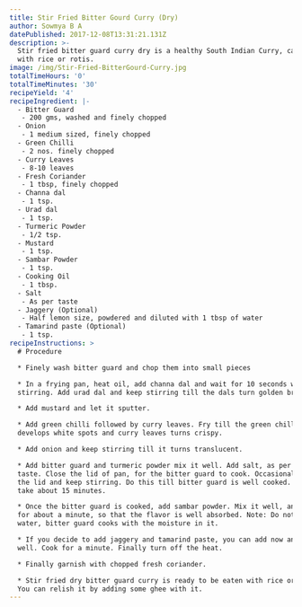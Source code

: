 ```yaml
---
title: Stir Fried Bitter Gourd Curry (Dry)
author: Sowmya B A
datePublished: 2017-12-08T13:31:21.131Z
description: >-
  Stir fried bitter guard curry dry is a healthy South Indian Curry, can be had
  with rice or rotis.
image: /img/Stir-Fried-BitterGourd-Curry.jpg
totalTimeHours: '0'
totalTimeMinutes: '30'
recipeYield: '4'
recipeIngredient: |-
  - Bitter Guard
   - 200 gms, washed and finely chopped
  - Onion
   - 1 medium sized, finely chopped
  - Green Chilli
   - 2 nos. finely chopped
  - Curry Leaves
   - 8-10 leaves
  - Fresh Coriander
   - 1 tbsp, finely chopped
  - Channa dal
   - 1 tsp.
  - Urad dal
   - 1 tsp.
  - Turmeric Powder
   - 1/2 tsp.
  - Mustard
   - 1 tsp.
  - Sambar Powder
   - 1 tsp.
  - Cooking Oil
   - 1 tbsp.
  - Salt
   - As per taste
  - Jaggery (Optional)
   - Half lemon size, powdered and diluted with 1 tbsp of water
  - Tamarind paste (Optional)
   - 1 tsp.
recipeInstructions: >
  # Procedure

  * Finely wash bitter guard and chop them into small pieces

  * In a frying pan, heat oil, add channa dal and wait for 10 seconds with
  stirring. Add urad dal and keep stirring till the dals turn golden brown.

  * Add mustard and let it sputter.

  * Add green chilli followed by curry leaves. Fry till the green chilli
  develops white spots and curry leaves turns crispy.

  * Add onion and keep stirring till it turns translucent.

  * Add bitter guard and turmeric powder mix it well. Add salt, as per required
  taste. Close the lid of pan, for the bitter guard to cook. Occasionally, open
  the lid and keep stirring. Do this till bitter guard is well cooked. It may
  take about 15 minutes.

  * Once the bitter guard is cooked, add sambar powder. Mix it well, and cook
  for about a minute, so that the flavor is well absorbed. Note: Do not add any
  water, bitter guard cooks with the moisture in it.

  * If you decide to add jaggery and tamarind paste, you can add now and mix
  well. Cook for a minute. Finally turn off the heat.

  * Finally garnish with chopped fresh coriander.

  * Stir fried dry bitter guard curry is ready to be eaten with rice or rotis.
  You can relish it by adding some ghee with it.
---
```




